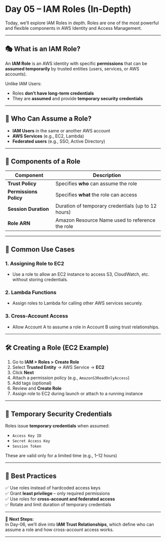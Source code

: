 # Day 05 – IAM Roles (In-Depth)

Today, we’ll explore IAM Roles in depth. Roles are one of the most powerful and flexible components in AWS Identity and Access Management.

---

## 🎭 What is an IAM Role?

An **IAM Role** is an AWS identity with specific **permissions** that can be **assumed temporarily** by trusted entities (users, services, or AWS accounts).

Unlike IAM Users:
- Roles **don’t have long-term credentials**
- They are **assumed** and provide **temporary security credentials**

---

## 👥 Who Can Assume a Role?

- **IAM Users** in the same or another AWS account
- **AWS Services** (e.g., EC2, Lambda)
- **Federated users** (e.g., SSO, Active Directory)

---

## 🧱 Components of a Role

| Component           | Description                                        |
|---------------------|----------------------------------------------------|
| **Trust Policy**     | Specifies **who** can assume the role             |
| **Permissions Policy**| Specifies **what** the role can access            |
| **Session Duration** | Duration of temporary credentials (up to 12 hours)|
| **Role ARN**         | Amazon Resource Name used to reference the role   |

---

## 🚀 Common Use Cases

### 1. **Assigning Role to EC2**
- Use a role to allow an EC2 instance to access S3, CloudWatch, etc. without storing credentials.

### 2. **Lambda Functions**
- Assign roles to Lambda for calling other AWS services securely.

### 3. **Cross-Account Access**
- Allow Account A to assume a role in Account B using trust relationships.

---

## 🛠️ Creating a Role (EC2 Example)

1. Go to **IAM > Roles > Create Role**
2. Select **Trusted Entity** → AWS Service → **EC2**
3. Click **Next**
4. Attach a permission policy (e.g., `AmazonS3ReadOnlyAccess`)
5. Add tags (optional)
6. Review and **Create Role**
7. Assign role to EC2 during launch or attach to a running instance

---

## 🔐 Temporary Security Credentials

Roles issue **temporary credentials** when assumed:
- `Access Key ID`
- `Secret Access Key`
- `Session Token`

These are valid only for a limited time (e.g., 1–12 hours)

---

## 📌 Best Practices

✅ Use roles instead of hardcoded access keys  
✅ Grant **least privilege** – only required permissions  
✅ Use roles for **cross-account and federated access**  
✅ Rotate and limit duration of temporary credentials

---

📌 **Next Steps:**  
In Day-06, we’ll dive into **IAM Trust Relationships**, which define who can assume a role and how cross-account access works.

---
